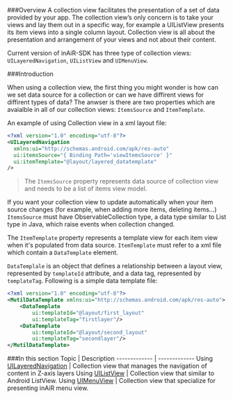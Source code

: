 ###Overview
A collection view facilitates the presentation of a set of data provided by your app. The collection view’s only concern is to take your views and lay them out in a specific way, for example a UIListView presents its item views into a single column layout. Collection view is all about the presentation and arrangement of your views and not about their content.

Current version of inAiR-SDK has three type of collection views: `UILayeredNavigation`, `UIListView` and `UIMenuView`.

###Introduction

When using a collection view, the first thing you might wonder is how can we set data source for a collection or can we have diffirent views for diffirent types of data? The anwser is there are two properties which are avaialble in all of our collection views: `ItemsSource` and `ItemTemplate`.

An example of using Collection view in a xml layout file:
```xml
<?xml version="1.0" encoding="utf-8"?>
<UILayeredNavigation
  xmlns:ui="http://schemas.android.com/apk/res-auto"
  ui:itemsSource="{ Binding Path='viewItemsSource' }"
  ui:itemTemplate="@layout/layered_datatemplate"
/>
```

>The `ItemsSource` property represents data source of collection view and needs to be a list of items view model.

If you want your collection view to update automatically when your item source changes (for example, when adding more items, deleting items...) `ItemsSource` must have ObservableCollection type, a data type similar to List type in Java, which raise events when collection changed.

The `ItemTemplate` property represents a template view for each item view when it's populated from data source. `ItemTemplate` must refer to a xml file which contain a `DataTemplate` element.

`DataTemplale` is an object that defines a relationship between a layout view, represented by `templateId` attribute, and a data tag, represented by `templateTag`. Following is a simple data template file:
```xml
<?xml version="1.0" encoding="utf-8"?>
<MutilDataTemplate xmlns:ui="http://schemas.android.com/apk/res-auto">
    <DataTemplate
        ui:templateId="@layout/first_layout"
        ui:templateTag="firstlayer"/>
    <DataTemplate
        ui:templateId="@layout/second_layout"
        ui:templateTag="secondlayer"/>
</MutilDataTemplate>
```

###In this section
Topic         | Description
------------- | -------------
Using [UILayeredNavigation](http://developer.inair.tv/knowledgebase/index.php?InAiR-Documentation/A.%20Getting%20Started/2.%20Using%20Collection%20View/1.%20Using%20the%20Layered%20Navigation) | Collection view that manages the navigation of content in Z-axis layers
Using [UIListView](http://developer.inair.tv/knowledgebase/index.php?InAiR-Documentation/A.%20Getting%20Started/2.%20Using%20Collection%20View/2.%20Using%20the%20List%20View) | Collection view that similar to Android ListView.
Using [UIMenuView](http://developer.inair.tv/knowledgebase/index.php?InAiR-Documentation/A.%20Getting%20Started/2.%20Using%20Collection%20View/3.%20Using%20the%20Menu%20View) | Collection view that specialize for presenting inAiR menu view.